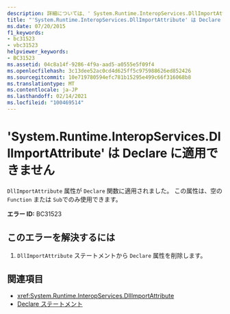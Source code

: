 ```yaml
---
description: 詳細については、' System.Runtime.InteropServices.DllImportAttribute ' を ' Declare ' に適用することはできません
title: "'System.Runtime.InteropServices.DllImportAttribute' は Declare に適用できません"
ms.date: 07/20/2015
f1_keywords:
- bc31523
- vbc31523
helpviewer_keywords:
- BC31523
ms.assetid: 04c8a14f-9286-4f9a-aad5-a0555e5f09f4
ms.openlocfilehash: 3c13dee52ac0cd4d625ff5c975988626ed852426
ms.sourcegitcommit: 10e719780594efc781b15295e499c66f316068b8
ms.translationtype: MT
ms.contentlocale: ja-JP
ms.lasthandoff: 02/14/2021
ms.locfileid: "100469514"
---
```

# <a name="systemruntimeinteropservicesdllimportattribute-cannot-be-applied-to-a-declare"></a>'System.Runtime.InteropServices.DllImportAttribute' は Declare に適用できません

`DllImportAttribute` 属性が `Declare` 関数に適用されました。 この属性は、空の `Function` または `Sub`でのみ使用できます。  
  
 **エラー ID:** BC31523  
  
## <a name="to-correct-this-error"></a>このエラーを解決するには  
  
1. `DllImportAttribute` ステートメントから `Declare` 属性を削除します。  
  
## <a name="see-also"></a>関連項目

- <xref:System.Runtime.InteropServices.DllImportAttribute>
- [Declare ステートメント](../language-reference/statements/declare-statement.md)
